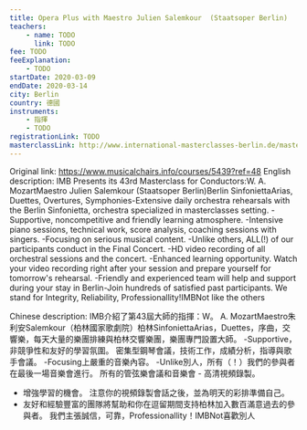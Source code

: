 ```yaml
---
title: Opera Plus with Maestro Julien Salemkour  (Staatsoper Berlin)
teachers:
	- name: TODO
	  link: TODO
fee: TODO
feeExplanation: 
	- TODO
startDate: 2020-03-09
endDate: 2020-03-14
city: Berlin
country: 德國
instruments:
	- 指揮
	- TODO
registrationLink: TODO
masterclassLink: http://www.international-masterclasses-berlin.de/masterclasses-2/
---
```

Original link: https://www.musicalchairs.info/courses/5439?ref=48
English description:
IMB Presents its 43rd Masterclass for Conductors:W.
 A.
 MozartMaestro Julien Salemkour (Staatsoper Berlin)Berlin SinfoniettaArias, Duettes, Overtures, Symphonies-Extensive daily orchestra rehearsals with the Berlin Sinfonietta, orchestra specialized in masterclasses setting.
-Supportive, noncompetitive and friendly learning atmosphere.
-Intensive piano sessions, technical work, score analysis, coaching sessions with singers.
-Focusing on serious musical content.
-Unlike others, ALL(!) of our participants conduct in the Final Concert.
-HD video recording of all orchestral sessions and the concert.
-Enhanced learning opportunity.
 Watch your video recording right after your session and prepare yourself for tomorrow's rehearsal.
-Friendly and experienced team will help and support during your stay in Berlin-Join hundreds of satisfied past participants.
We stand for Integrity, Reliability, Professionallity!IMBNot like the others

Chinese description:
IMB介紹了第43屆大師的指揮：W。
 A. MozartMaestro朱利安Salemkour（柏林國家歌劇院）柏林SinfoniettaArias，Duettes，序曲，交響樂，每天大量的樂團排練與柏林交響樂團，樂團專門設置大師。
 -Supportive，非競爭性和友好的學習氛圍。
密集型鋼琴會議，技術工作，成績分析，指導與歌手會議。
 -Focusing上嚴重的音樂內容。
 -Unlike別人，所有（！）我們的參與者在最後一場音樂會進行。
所有的管弦樂會議和音樂會 - 高清視頻錄製。
 - 增強學習的機會。
注意你的視頻錄製會話之後，並為明天的彩排準備自己。
 - 友好和經驗豐富的團隊將幫助和你在逗留期間支持柏林加入數百滿意過去的參與者。
我們主張誠信，可靠，Professionallity！IMBNot喜歡別人
